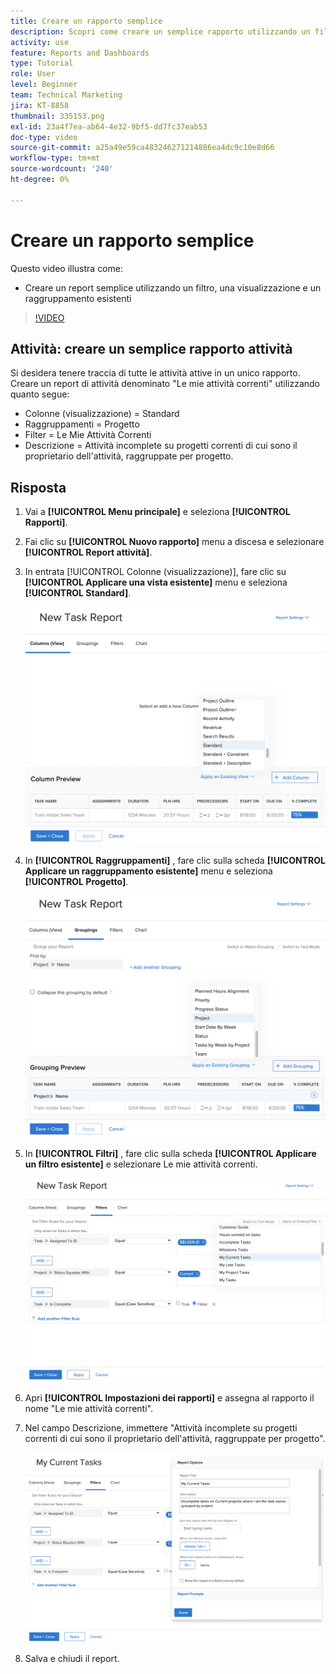 ```yaml
---
title: Creare un rapporto semplice
description: Scopri come creare un semplice rapporto utilizzando un filtro, una visualizzazione e un raggruppamento esistenti in Workfront.
activity: use
feature: Reports and Dashboards
type: Tutorial
role: User
level: Beginner
team: Technical Marketing
jira: KT-8858
thumbnail: 335153.png
exl-id: 23a4f7ea-ab64-4e32-9bf5-dd7fc37eab53
doc-type: video
source-git-commit: a25a49e59ca483246271214886ea4dc9c10e8d66
workflow-type: tm+mt
source-wordcount: '240'
ht-degree: 0%

---
```


# Creare un rapporto semplice

Questo video illustra come:

* Creare un report semplice utilizzando un filtro, una visualizzazione e un raggruppamento esistenti

>[!VIDEO](https://video.tv.adobe.com/v/335153/?quality=12&learn=on)

## Attività: creare un semplice rapporto attività

Si desidera tenere traccia di tutte le attività attive in un unico rapporto. Creare un report di attività denominato &quot;Le mie attività correnti&quot; utilizzando quanto segue:

* Colonne (visualizzazione) = Standard
* Raggruppamenti = Progetto
* Filter = Le Mie Attività Correnti
* Descrizione = Attività incomplete su progetti correnti di cui sono il proprietario dell&#39;attività, raggruppate per progetto.

## Risposta

1. Vai a **[!UICONTROL Menu principale]** e seleziona **[!UICONTROL Rapporti]**.
1. Fai clic su **[!UICONTROL Nuovo rapporto]** menu a discesa e selezionare **[!UICONTROL Report attività]**.
1. In entrata [!UICONTROL Colonne (visualizzazione)], fare clic su **[!UICONTROL Applicare una vista esistente]** menu e seleziona **[!UICONTROL Standard]**.

   ![Immagine della schermata per la creazione di colonne in un report attività](assets/simple-task-report-columns.png)

1. In **[!UICONTROL Raggruppamenti]** , fare clic sulla scheda **[!UICONTROL Applicare un raggruppamento esistente]** menu e seleziona **[!UICONTROL Progetto]**.

   ![Immagine della schermata per la creazione di raggruppamenti in un report attività](assets/simple-task-report-groupings.png)

1. In **[!UICONTROL Filtri]** , fare clic sulla scheda **[!UICONTROL Applicare un filtro esistente]** e selezionare Le mie attività correnti.

   ![Immagine della schermata per la creazione di filtri in un report attività](assets/simple-task-report-filters.png)

1. Apri **[!UICONTROL Impostazioni dei rapporti]** e assegna al rapporto il nome &quot;Le mie attività correnti&quot;.
1. Nel campo Descrizione, immettere &quot;Attività incomplete su progetti correnti di cui sono il proprietario dell&#39;attività, raggruppate per progetto&quot;.

   ![Immagine della schermata delle impostazioni del rapporto in un rapporto attività](assets/simple-task-report-report-settings.png)

1. Salva e chiudi il report.
